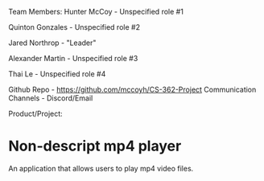 Team Members:
Hunter McCoy - Unspecified role #1

Quinton Gonzales - Unspecified role #2

Jared Northrop - "Leader"

Alexander Martin - Unspecified role #3

Thai Le - Unspecified role #4


Github Repo - https://github.com/mccoyh/CS-362-Project
Communication Channels - Discord/Email


Product/Project:
<h1>Non-descript mp4 player</h1>

An application that allows users to play mp4 video files.

